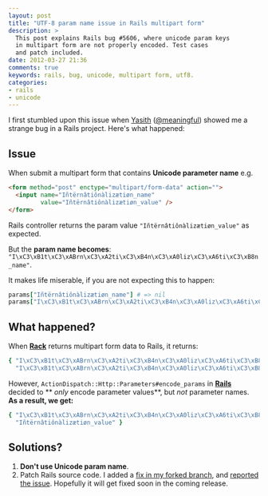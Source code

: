 ```yaml
---
layout: post
title: "UTF-8 param name issue in Rails multipart form"
description: >
  This post explains Rails bug #5606, where unicode param keys
  in multipart form are not properly encoded. Test cases 
  and patch included.
date: 2012-03-27 21:36
comments: true
keywords: rails, bug, unicode, multipart form, utf8.
categories: 
- rails
- unicode
---
```


I first stumbled upon this issue when [Yasith](http://thekindof.me) 
([@meaningful](https://twitter.com/meaningful)) showed me a strange bug 
in a Rails project. Here's what happened:
 
## Issue
When submit a multipart form that contains **Unicode parameter name** e.g.

```html
<form method="post" enctype="multipart/form-data" action="">
  <input name="Iñtërnâtiônàlizætiøn_name" 
         value="Iñtërnâtiônàlizætiøn_value" />
</form>
```

Rails controller returns the param value `"Iñtërnâtiônàlizætiøn_value"` as expected. 

But the **param name becomes**:
`"I\xC3\xB1t\xC3\xABrn\xC3\xA2ti\xC3\xB4n\xC3\xA0liz\xC3\xA6ti\xC3\xB8n_name"`.

It makes life miserable, if you are not expecting this to happen:
```ruby
params["Iñtërnâtiônàlizætiøn_name"] # => nil
params["I\xC3\xB1t\xC3\xABrn\xC3\xA2ti\xC3\xB4n\xC3\xA0liz\xC3\xA6ti\xC3\xB8n_name"] # => "Iñtërnâtiônàlizætiøn_value"
```

## What happened?

When [**Rack**](https://github.com/rack/rack/blob/master/lib/rack/multipart/parser.rb) 
returns multipart form data to Rails, it returns:
```ruby
{ "I\xC3\xB1t\xC3\xABrn\xC3\xA2ti\xC3\xB4n\xC3\xA0liz\xC3\xA6ti\xC3\xB8n_name" =>
  "I\xC3\xB1t\xC3\xABrn\xC3\xA2ti\xC3\xB4n\xC3\xA0liz\xC3\xA6ti\xC3\xB8n_value" } 
```

However, `ActionDispatch::Http::Parameters#encode_params` in [**Rails**](https://github.com/rails/rails/blob/master/actionpack/lib/action_dispatch/http/parameters.rb)
decided to ** *only* encode parameter values**, but *not* parameter names. **As a result, we get:**
```ruby
{ "I\xC3\xB1t\xC3\xABrn\xC3\xA2ti\xC3\xB4n\xC3\xA0liz\xC3\xA6ti\xC3\xB8n_name" =>
  "Iñtërnâtiônàlizætiøn_value" } 
```

## Solutions?

1. **Don't use Unicode param name**.
2. Patch Rails source code. I added a [fix in my forked branch](https://github.com/teohm/rails/compare/multipart_unicode_param_name), and [reported the issue](https://github.com/rails/rails/issues/5606). Hopefully it will get fixed soon in the coming release.

